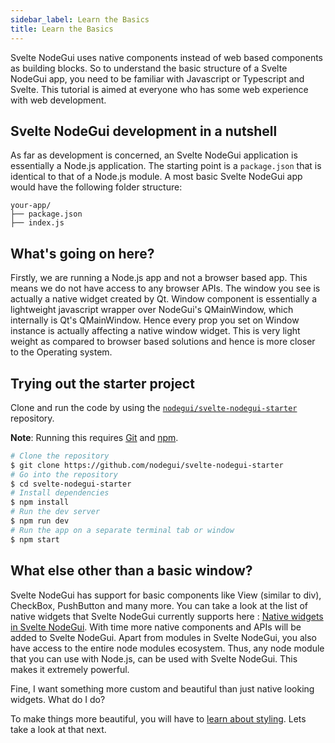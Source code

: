 ```yaml
---
sidebar_label: Learn the Basics
title: Learn the Basics
---
```


Svelte NodeGui uses native components instead of web based components as building blocks. So to understand the basic structure of a Svelte NodeGui app, you need to be familiar with Javascript or Typescript and Svelte. This tutorial is aimed at everyone who has some web experience with web development.

## Svelte NodeGui development in a nutshell

As far as development is concerned, an Svelte NodeGui application is essentially a Node.js application. The starting point is a `package.json` that is identical to that of a Node.js module. A most basic Svelte NodeGui app would have the following
folder structure:

```text
your-app/
├── package.json
├── index.js
```

<!--
All APIs and features found in NodeGui are accessible through the `@nodegui/svelte-nodegui` and `@nodegui/nodegui` modules, which can be required like any other Node.js module. Additionally you have access to all Node.js apis and node modules.

```javascript
require("@nodegui/svelte-nodegui");
```

The `@nodegui/svelte-nodegui` module exports widgets and features in namespaces. As an example, a window can be created using the `Window` component. A simple `main.js` file might open a window:

```svelte
<script lang="ts">
  import { onMount } from "svelte";

  onMount(() => {
    (window as any).win = win; // Prevent garbage collection.
    win.nativeView.show();
    return () => {
      delete (window as any).win;
    };
  });
</script>

<svelte:options namespace="foreign" />
<window bind:this={win}/>
```

The `index.js` should create windows and handle all the system events your
application might encounter.
-->

## What's going on here?

Firstly, we are running a Node.js app and not a browser based app. This means we do not have access to any browser APIs. The window you see is actually a native widget created by Qt. Window component is essentially a lightweight javascript wrapper over NodeGui's QMainWindow, which internally is Qt's QMainWindow. Hence every prop you set on Window instance is actually affecting a native window widget. This is very light weight as compared to browser based solutions and hence is more closer to the Operating system.

## Trying out the starter project

Clone and run the code by using the
[`nodegui/svelte-nodegui-starter`][quick-start] repository.

**Note**: Running this requires [Git](https://git-scm.com) and [npm](https://www.npmjs.com/).

```sh
# Clone the repository
$ git clone https://github.com/nodegui/svelte-nodegui-starter
# Go into the repository
$ cd svelte-nodegui-starter
# Install dependencies
$ npm install
# Run the dev server
$ npm run dev
# Run the app on a separate terminal tab or window
$ npm start
```

[quick-start]: https://github.com/nodegui/svelte-nodegui-starter

## What else other than a basic window?

Svelte NodeGui has support for basic components like View (similar to div), CheckBox, PushButton and many more.
You can take a look at the list of native widgets that Svelte NodeGui currently supports here : [Native widgets in Svelte NodeGui](/docs/api/interfaces/viewprops).
With time more native components and APIs will be added to Svelte NodeGui. Apart from modules in Svelte NodeGui, you also have access to the entire node modules ecosystem. Thus, any node module that you can use with Node.js, can be used with Svelte NodeGui. This makes it extremely powerful.

Fine, I want something more custom and beautiful than just native looking widgets. What do I do?

To make things more beautiful, you will have to [learn about styling](styling). Lets take a look at that next.
